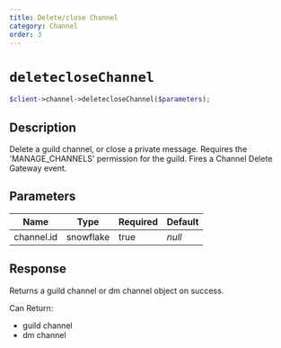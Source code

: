 ```yaml
---
title: Delete/close Channel
category: Channel
order: 3
---
```


# `deletecloseChannel`

```php
$client->channel->deletecloseChannel($parameters);
```

## Description

Delete a guild channel, or close a private message. Requires the &#039;MANAGE_CHANNELS&#039; permission for the guild.  Fires a Channel Delete Gateway event.

## Parameters


Name | Type | Required | Default
--- | --- | --- | ---
channel.id | snowflake | true | *null*

## Response

Returns a guild channel or dm channel object on success.

Can Return:

* guild channel
* dm channel
